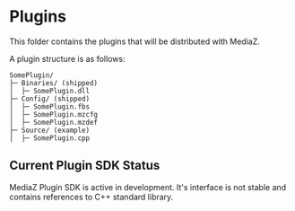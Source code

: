 # Plugins

This folder contains the plugins that will be distributed with MediaZ.

A plugin structure is as follows:

```
SomePlugin/
├─ Binaries/ (shipped)
│  ├─ SomePlugin.dll
├─ Config/ (shipped)
│  ├─ SomePlugin.fbs
│  ├─ SomePlugin.mzcfg
│  ├─ SomePlugin.mzdef
├─ Source/ (example)
│  ├─ SomePlugin.cpp
```

## Current Plugin SDK Status

MediaZ Plugin SDK is active in development. It's interface is not stable and contains references to C++ standard library. 
